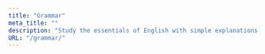 ```yaml
---
title: "Grammar"
meta_title: ""
description: "Study the essentials of English with simple explanations and fun examples"
URL: "/grammar/"
---
```

